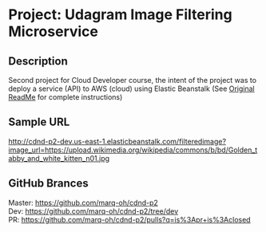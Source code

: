 # Project: Udagram Image Filtering Microservice

## Description
Second project for Cloud Developer course, the intent of the project was to deploy a service (API) to AWS (cloud) using Elastic Beanstalk (See [Original ReadMe](https://github.com/marq-oh/cdnd-p2/blob/master/README_orig.md) for complete instructions)

## Sample URL
http://cdnd-p2-dev.us-east-1.elasticbeanstalk.com/filteredimage?image_url=https://upload.wikimedia.org/wikipedia/commons/b/bd/Golden_tabby_and_white_kitten_n01.jpg

## GitHub Brances
Master: https://github.com/marq-oh/cdnd-p2 <br />
Dev: https://github.com/marq-oh/cdnd-p2/tree/dev <br />
PR: https://github.com/marq-oh/cdnd-p2/pulls?q=is%3Apr+is%3Aclosed <br />
